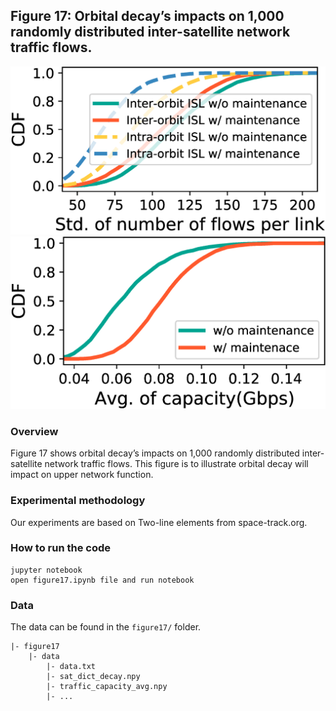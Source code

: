 ## Figure 17:  Orbital decay’s impacts on 1,000 randomly distributed inter-satellite network traffic flows.

<div align=center><img src="./figure17a.png" width=""></div>
<div align=center><img src="./figure17b.png" width=""></div>

### Overview
Figure 17 shows orbital decay’s impacts on 1,000 randomly distributed inter-satellite network traffic flows.
This figure is to illustrate orbital decay will impact on upper network function.


### Experimental methodology
Our experiments are based on Two-line elements from space-track.org.


### How to run the code
```
jupyter notebook
open figure17.ipynb file and run notebook
```

### Data
The data can be found in the `figure17/` folder.

	|- figure17
		|- data
			|- data.txt
			|- sat_dict_decay.npy
			|- traffic_capacity_avg.npy
			|- ...
